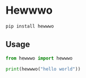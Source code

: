 # Hewwwo
`pip install hewwwo`

## Usage
```python
from hewwwo import hewwwo

print(hewwwo("hello world"))
```